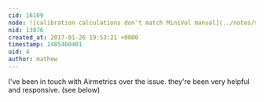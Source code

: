 ```yaml
---
cid: 16109
node: ![calibration calculations don't match MiniVol manual](../notes/mathew/01-25-2017/calibration-calculations-don-t-match-minivol-manual)
nid: 13876
created_at: 2017-01-26 19:53:21 +0000
timestamp: 1485460401
uid: 4
author: mathew
---
```


I've been in touch with Airmetrics over the issue. they're been very helpful and responsive.  (see below)